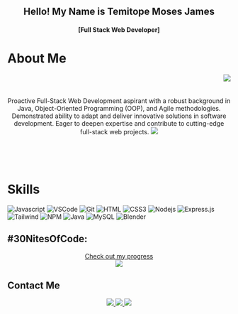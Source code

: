 <h2 align="center">
  Hello! My Name is Temitope Moses James  
</h2>
<h4 align="center">
  [Full Stack Web Developer]
</h4>

<!-- About Section -->

# About Me

<p align ="center">

<img align="right" src ="https://github.com/sametj/sametj/assets/102891262/74639570-5639-4dd1-b374-c6ca22c4fea9">

  <br>
  <br>
  <br>
  Proactive Full-Stack Web Development aspirant with a robust background in Java, Object-Oriented Programming (OOP), and Agile methodologies. Demonstrated ability to adapt and deliver innovative solutions in software development. Eager to deepen expertise and contribute to cutting-edge full-stack web projects.
<img src="![1704562985417](https://github.com/sametj/sametj/assets/102891262/f56aaec8-2dad-477c-8393-80b60be9d22d)"> 
</p>
  <br>
  <br>
  <br>

# Skills

![Javascript](https://img.shields.io/badge/Javascript-F0DB4F?style=for-the-badge&labelColor=black&logo=javascript&logoColor=F0DB4F)
![VSCode](https://img.shields.io/badge/Visual_Studio-0078d7?style=for-the-badge&logo=visual%20studio&logoColor=white)
![Git](https://img.shields.io/badge/Git-F05032?style=for-the-badge&logo=git&logoColor=white)
![HTML](https://img.shields.io/badge/HTML5-E34F26?style=for-the-badge&logo=html5&logoColor=white)
![CSS3](https://img.shields.io/badge/CSS3-1572B6?style=for-the-badge&logo=css3&logoColor=white)
![Nodejs](https://img.shields.io/badge/Nodejs-3C873A?style=for-the-badge&labelColor=black&logo=node.js&logoColor=3C873A)
![Express.js](https://img.shields.io/badge/Express.js-000000?style=for-the-badge&logo=express&logoColor=white)
![Tailwind](https://img.shields.io/badge/Tailwind_CSS-092749?style=for-the-badge&logo=tailwindcss&logoColor=06B6D4&labelColor=000000)
![NPM](https://img.shields.io/badge/NPM-%23CB3837.svg?style=for-the-badge&logo=npm&logoColor=white)
![Java](https://img.shields.io/badge/java-%23ED8B00.svg?style=for-the-badge&logo=openjdk&logoColor=white)
![MySQL](https://img.shields.io/badge/mysql-%2300f.svg?style=for-the-badge&logo=mysql&logoColor=white)
![Blender](https://img.shields.io/badge/blender-%23F5792A.svg?style=for-the-badge&logo=blender&logoColor=white)

## #30NitesOfCode:

<p align="center">
<a href="https://www.codedex.io/@Sametj/30-nites-of-code" alt="Check out my progress">
Check out my progress
<br>
<img src="https://www.codedex.io/api/petStatus?user=Sametj">
</a>
</p>

## Contact Me

<p align="center">

<a href="https://www.linkedin.com/in/temitope-james/">
  <img src = "https://img.shields.io/badge/LinkedIn-0077B5?style=for-the-badge&logo=linkedin&logoColor=white ">
</a>

<a href="https://temitope-moses-james-portfolio.netlify.app">
  <img src="https://img.shields.io/badge/Website-DC143C?style=for-the-badge&logo=medium&logoColor=white">
</a>

<a href="https://twitter.com/Same_TeeJay">
  <img src="https://img.shields.io/badge/X-%23000000.svg?style=for-the-badge&logo=X&logoColor=white">
</a>
</p>
